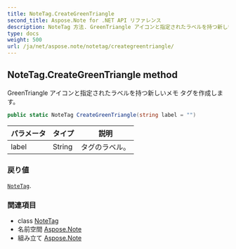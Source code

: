 ```yaml
---
title: NoteTag.CreateGreenTriangle
second_title: Aspose.Note for .NET API リファレンス
description: NoteTag 方法. GreenTriangle アイコンと指定されたラベルを持つ新しいメモ タグを作成します
type: docs
weight: 500
url: /ja/net/aspose.note/notetag/creategreentriangle/
---
```

## NoteTag.CreateGreenTriangle method

GreenTriangle アイコンと指定されたラベルを持つ新しいメモ タグを作成します。

```csharp
public static NoteTag CreateGreenTriangle(string label = "")
```

| パラメータ | タイプ | 説明 |
| --- | --- | --- |
| label | String | タグのラベル。 |

### 戻り値

[`NoteTag`](../).

### 関連項目

* class [NoteTag](../)
* 名前空間 [Aspose.Note](../../notetag/)
* 組み立て [Aspose.Note](../../../)


